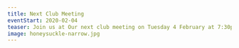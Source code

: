 ```yaml
---
title: Next Club Meeting
eventStart: 2020-02-04
teaser: Join us at Our next club meeting on Tuesday 4 February at 7:30pm at the [Weston Creek Labor Club](https://goo.gl/maps/6EtdRPvfNiqLgX2U7).
image: honeysuckle-narrow.jpg
---
```

